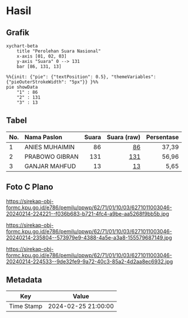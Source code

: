 # Hasil

## Grafik

```mermaid
xychart-beta
    title "Perolehan Suara Nasional"
    x-axis [01, 02, 03]
    y-axis "Suara" 0 --> 131
    bar [86, 131, 13]
```

```mermaid
%%{init: {"pie": {"textPosition": 0.5}, "themeVariables": {"pieOuterStrokeWidth": "5px"}} }%%
pie showData
    "1" : 86
    "2" : 131
    "3" : 13
```

## Tabel

| No. | Nama Paslon    | Suara | Suara (raw) | Persentase |
|:--- |:-------------- | -----:| -----------:| ----------:|
| 1   | ANIES MUHAIMIN | 86    | [86][p-1]   | 37,39      |
| 2   | PRABOWO GIBRAN | 131   | [131][p-2]  | 56,96      |
| 3   | GANJAR MAHFUD  | 13    | [13][p-3]   | 5,65       |


[p-1]: https://github.com/gigit-pemilu/pemilu-2024/blob/main/pilpres/hitung-suara/sub/62-kalimantan-tengah/sub/71-kota-palangkaraya/sub/01-pahandut/sub/1003-langkai/sub/046-tps/sub/paslon-1.txt
[p-2]: https://github.com/gigit-pemilu/pemilu-2024/blob/main/pilpres/hitung-suara/sub/62-kalimantan-tengah/sub/71-kota-palangkaraya/sub/01-pahandut/sub/1003-langkai/sub/046-tps/sub/paslon-2.txt
[p-3]: https://github.com/gigit-pemilu/pemilu-2024/blob/main/pilpres/hitung-suara/sub/62-kalimantan-tengah/sub/71-kota-palangkaraya/sub/01-pahandut/sub/1003-langkai/sub/046-tps/sub/paslon-3.txt

## Foto C Plano

https://sirekap-obj-formc.kpu.go.id/e786/pemilu/ppwp/62/71/01/10/03/6271011003046-20240214-224221--f036b683-b721-4fc4-a9be-aa5268f9bb5b.jpg

https://sirekap-obj-formc.kpu.go.id/e786/pemilu/ppwp/62/71/01/10/03/6271011003046-20240214-235804--573979e9-4388-4a5e-a3a8-155579687149.jpg

https://sirekap-obj-formc.kpu.go.id/e786/pemilu/ppwp/62/71/01/10/03/6271011003046-20240214-224533--9de32fe9-9a72-40c3-85a2-4d2aa8ec6932.jpg


## Metadata

| Key        | Value               |
| ---------- | ------------------- |
| Time Stamp | 2024-02-25 21:00:00 |



